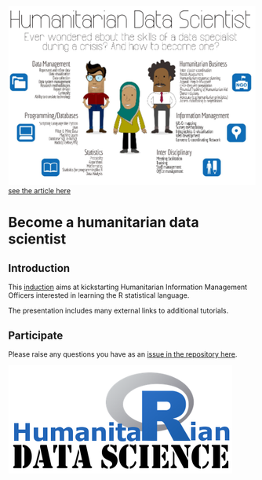 
![](slides/assets/img/datascience.png)
[see the article here](http://blog.veritythink.com/post/105715607274/humanitarian-data-scientist-who-and-how)

# Become a humanitarian data scientist


## Introduction
 This [induction](http://edouard-legoupil.github.io/humanitaRian-data-science/slides) aims at kickstarting Humanitarian Information Management Officers interested in learning the R statistical language.
 
 The presentation includes many external links to additional tutorials.

## Participate


Please raise any questions you have as an [issue in the repository here](https://github.com/Edouard-Legoupil/humanitaRian-data-science/issues/new). 

![](slides/assets/img/humanitaRian.png)
